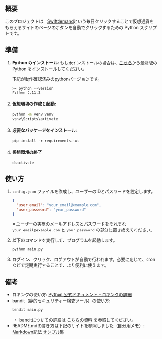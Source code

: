 ## 概要
このプロジェクトは、[Swiftdemand](https://www.swiftdemand.com/)という毎日クリックすることで仮想通貨をもらえるサイトのページのボタンを自動でクリックするための Python スクリプトです。

## 準備
1. **Python のインストール**: もし未インストールの場合は、[こちら](https://www.python.org/)から最新版の Python をインストールしてください。

    下記が動作確認済みのpythonバージョンです。
    ```
    >> python --version
    Python 3.11.2
    ```
2. #### 仮想環境の作成と起動:
    ```bash
    python -m venv venv
    venv\Scripts\activate
    ```

3. #### 必要なパッケージをインストール:
    ```コマンドプロンプト
    pip install -r requirements.txt
    ```  

4. #### 仮想環境の終了
    ```コマンドプロンプト
    deactivate
    ``` 

## 使い方
1. `config.json` ファイルを作成し、ユーザーのIDとパスワードを設定します。
    ```json
    {
      "user_email": "your_email@example.com",
      "user_password": "your_password"
    }
    ```
   ※ ユーザーの実際のメールアドレスとパスワードをそれぞれ `your_email@example.com` と `your_password` の部分に置き換えてください。

2. 以下のコマンドを実行して、プログラムを起動します。
    ```bash
    python main.py
    ```

3. ログイン、クリック、ログアウトが自動で行われます。必要に応じて、cron などで定期実行することで、より便利に使えます。

## 備考
* ロギングの使い方: [Python 公式ドキュメント - ロギングの詳細](https://docs.python.org/ja/3/howto/logging.html#advanced-logging-tutorial)
* bandit（静的セキュリティー検査ツール）の使い方:
    ```bash
    bandit main.py
    ```
    * banditについての詳細は [こちらの資料](https://scrapbox.io/PythonOsaka/Python%E3%81%AE%E9%9D%99%E7%9A%84%E3%82%BB%E3%82%AD%E3%83%A5%E3%83%AA%E3%83%86%E3%82%A3%E3%83%BC%E6%A4%9C%E6%9F%BB%E3%83%84%E3%83%BC%E3%83%ABbandit%E3%82%92%E4%BD%BF%E3%81%A3%E3%81%A6%E3%81%BF%E3%82%88%E3%81%86) を参照してください。
* README.mdの書き方は下記のサイトを参照しました（自分用メモ）: [Markdown記法 サンプル集](https://gist.github.com/mignonstyle/083c9e1651d7734f84c99b8cf49d57fa)
